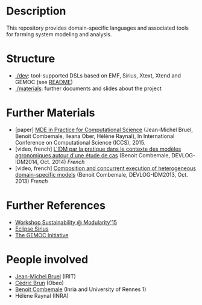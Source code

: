 # Description

This repository provides domain-specific languages and associated tools for farming system modeling and analysis.

# Structure

* [./dev](https://github.com/gemoc/farmingmodeling/tree/master/dev): tool-supported DSLs based on EMF, Sirius, Xtext, Xtend and GEMOC (see [README](https://github.com/gemoc/farmingmodeling/tree/master/dev))
* [./materials](https://github.com/gemoc/farmingmodeling/tree/master/materials): further documents and slides about the project

# Further Materials

* [paper] [MDE in Practice for Computational Science](https://hal.inria.fr/hal-01141393) (Jean-Michel Bruel, Benoit Combemale, Ileana Ober, Hélène Raynal), In International Conference on Computational Science (ICCS), 2015. 
* [video, french] [L'IDM par la pratique dans le contexte des modèles agronomiques autour d'une étude de cas](http://videotheque.univ-tlse3.fr/media/devlog-benoit-combernale-idm-par-la-pratique-dans-) (Benoit Combemale, DEVLOG-IDM2014, Oct. 2014) *French*
* [video, french] [Composition and concurrent execution of heterogeneous domain-specific models](http://videotheque.univ-tlse3.fr/media/composition-and-concurrent-execution-of-heterogene) (Benoit Combemale, DEVLOG-IDM2013, Oct. 2013) *French*

# Further References

* [Workshop Sustainability @ Modularity'15](http://sustainability15.inria.fr/)
* [Eclipse Sirius](http://www.eclipse.org/sirius/)
* [The GEMOC Initiative](http://gemoc.org/)

# People involved

* [Jean-Michel Bruel](http://jmb.c.la/) (IRIT)
* [Cédric Brun](http://cedric.brun.io/) (Obeo)
* [Benoit Combemale](http://people.irisa.fr/Benoit.Combemale/) (Inria and University of Rennes 1)
* Hélène Raynal (INRA)
